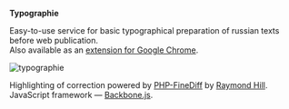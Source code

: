 **Typographie**

Easy-to-use service for basic typographical preparation of russian texts before web publication.<br>
Also available as an [extension for Google Chrome][].

<img src="https://cloud.githubusercontent.com/assets/5080313/3941661/a14f1f14-253a-11e4-82a3-988cdd0b297e.png" alt="typographie" />

Highlighting of correction powered by [PHP-FineDiff][] by [Raymond Hill][].<br>
JavaScript framework — [Backbone.js][].

 [extension for Google Chrome]: https://github.com/davidshimjs
 [PHP-FineDiff]: https://github.com/gorhill/PHP-FineDiff
 [Raymond Hill]: https://github.com/gorhill
 [Backbone.js]: https://github.com/jashkenas/backbone